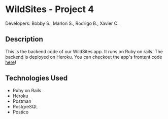 # WildSites - Project 4

Developers: Bobby S., Marlon S., Rodrigo B., Xavier C.

## Description 
This is the backend code of our WildSites app. It runs on Ruby on rails. The backend is deployed on Heroku. You can checkout the app's frontent code [here](https://github.com/xcarrillo1/frontend-project4)!

## Technologies Used
- Ruby on Rails
- Heroku
- Postman
- PostgreSQL
- Postico
